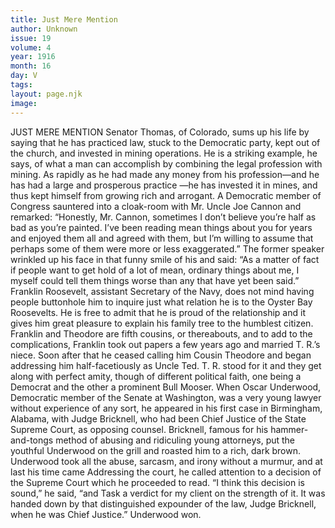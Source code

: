 ```yaml
---
title: Just Mere Mention
author: Unknown
issue: 19
volume: 4
year: 1916
month: 16
day: V
tags:
layout: page.njk
image:
---
```

JUST MERE MENTION       Senator Thomas, of Colorado, sums up his life by saying that he has practiced law, stuck to the Democratic party, kept out of the church, and invested in mining operations. He is a striking example, he says, of what a man can accomplish by combining the legal profession with mining. As rapidly as he had made any money from his profession—and he has had a large and prosperous practice —he has invested it in mines, and thus kept himself from growing rich and arrogant.       A Democratic member of Congress sauntered into a cloak-room with Mr. Uncle Joe Cannon and remarked:    “Honestly, Mr. Cannon, sometimes I don’t believe you’re half as bad as you’re painted. I’ve been reading mean things about you for years and enjoyed them all and agreed with them, but I’m willing to assume that perhaps some of them were more or less exaggerated.”    The former speaker wrinkled up his face in that funny smile of his and said:    “As a matter of fact if people want to get hold of a lot of mean, ordinary things about me, I myself could tell them things worse than any that have yet been said.”       Franklin Roosevelt, assistant Secretary of the Navy, does not mind having people buttonhole him to inquire just what relation he is to the Oyster Bay Roosevelts. He is free to admit that he is proud of the relationship and it gives him great pleasure to explain his family tree to the humblest citizen.    Franklin and Theodore are fifth cousins, or thereabouts, and to add to the complications, Franklin took out papers a few years ago and married T. R.’s niece. Soon after that he ceased calling him Cousin Theodore and began addressing him half-facetiously as Uncle Ted. T. R. stood for it and they get along with perfect amity, though of different political faith, one being a Democrat and the other a prominent Bull Mooser.       When Oscar Underwood, Democratic member of the Senate at Washington, was a very young lawyer without experience of any sort, he appeared in his first case in Birmingham, Alabama, with Judge Bricknell, who had been Chief Justice of the State Supreme Court, as opposing counsel.    Bricknell, famous for his hammer-and-tongs method of abusing and ridiculing young attorneys, put the youthful Underwood on the grill and roasted him to a rich, dark brown. Underwood took all the abuse, sarcasm, and irony without a murmur, and at last his time came Addressing the court, he called attention to a decision of the Supreme Court which he proceeded to read.    “I think this decision is sound,” he said, “and Task a verdict for my client on the strength of it. It was handed down by that distinguished expounder of the law, Judge Bricknell, when he was Chief Justice.”    Underwood won. 
